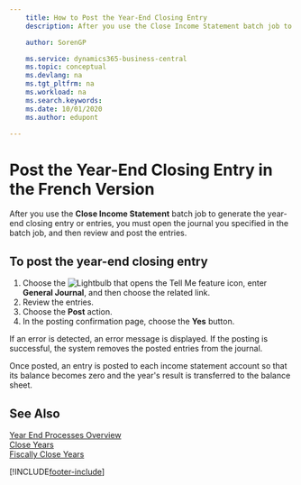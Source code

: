 ```yaml
---
    title: How to Post the Year-End Closing Entry
    description: After you use the Close Income Statement batch job to generate the year-end closing entry or entries, you must open the journal you specified in the batch job, and then review and post the entries.

    author: SorenGP

    ms.service: dynamics365-business-central
    ms.topic: conceptual
    ms.devlang: na
    ms.tgt_pltfrm: na
    ms.workload: na
    ms.search.keywords:
    ms.date: 10/01/2020
    ms.author: edupont

---
```

# Post the Year-End Closing Entry in the French Version

After you use the **Close Income Statement** batch job to generate the year-end closing entry or entries, you must open the journal you specified in the batch job, and then review and post the entries.  

## To post the year-end closing entry  

1. Choose the ![Lightbulb that opens the Tell Me feature](../../media/ui-search/search_small.png "Tell me what you want to do") icon, enter **General Journal**, and then choose the related link.  
2. Review the entries.  
3. Choose the **Post** action.  
4. In the posting confirmation page, choose the **Yes** button.  

If an error is detected, an error message is displayed. If the posting is successful, the system removes the posted entries from the journal.  

Once posted, an entry is posted to each income statement account so that its balance becomes zero and the year's result is transferred to the balance sheet.  

## See Also

[Year End Processes Overview](year-end-processes-overview.md)   
[Close Years](how-to-close-years.md)   
[Fiscally Close Years](how-to-fiscally-close-years.md)


[!INCLUDE[footer-include](../../includes/footer-banner.md)]